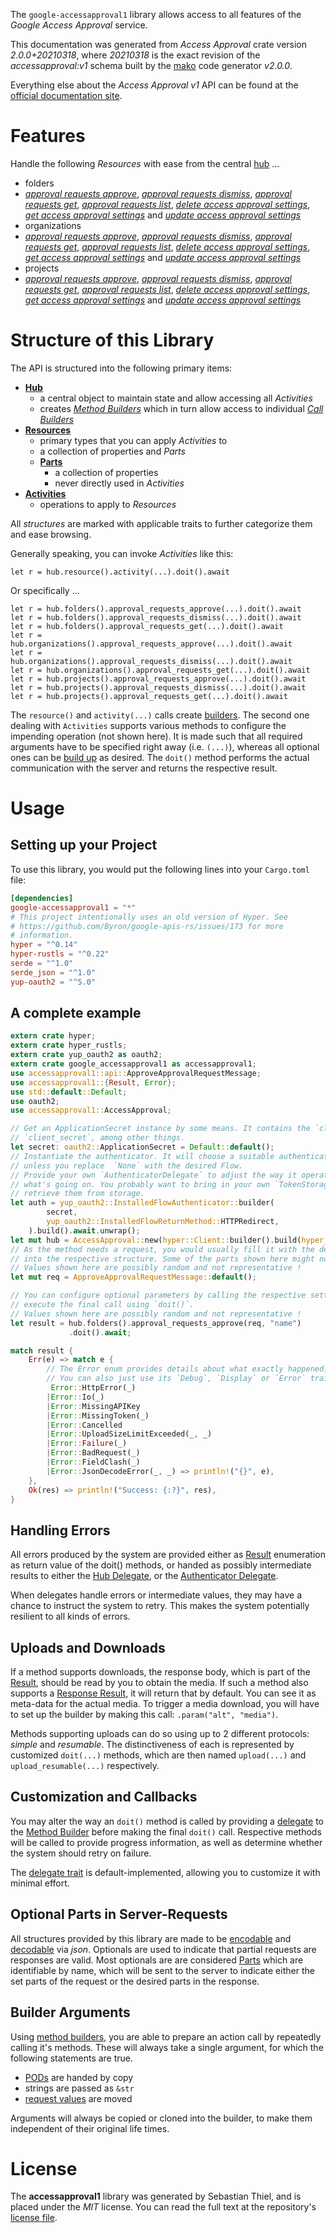 <!---
DO NOT EDIT !
This file was generated automatically from 'src/mako/api/README.md.mako'
DO NOT EDIT !
-->
The `google-accessapproval1` library allows access to all features of the *Google Access Approval* service.

This documentation was generated from *Access Approval* crate version *2.0.0+20210318*, where *20210318* is the exact revision of the *accessapproval:v1* schema built by the [mako](http://www.makotemplates.org/) code generator *v2.0.0*.

Everything else about the *Access Approval* *v1* API can be found at the
[official documentation site](https://cloud.google.com/access-approval/docs).
# Features

Handle the following *Resources* with ease from the central [hub](https://docs.rs/google-accessapproval1/2.0.0+20210318/google_accessapproval1/AccessApproval) ... 

* folders
 * [*approval requests approve*](https://docs.rs/google-accessapproval1/2.0.0+20210318/google_accessapproval1/api::FolderApprovalRequestApproveCall), [*approval requests dismiss*](https://docs.rs/google-accessapproval1/2.0.0+20210318/google_accessapproval1/api::FolderApprovalRequestDismisCall), [*approval requests get*](https://docs.rs/google-accessapproval1/2.0.0+20210318/google_accessapproval1/api::FolderApprovalRequestGetCall), [*approval requests list*](https://docs.rs/google-accessapproval1/2.0.0+20210318/google_accessapproval1/api::FolderApprovalRequestListCall), [*delete access approval settings*](https://docs.rs/google-accessapproval1/2.0.0+20210318/google_accessapproval1/api::FolderDeleteAccessApprovalSettingCall), [*get access approval settings*](https://docs.rs/google-accessapproval1/2.0.0+20210318/google_accessapproval1/api::FolderGetAccessApprovalSettingCall) and [*update access approval settings*](https://docs.rs/google-accessapproval1/2.0.0+20210318/google_accessapproval1/api::FolderUpdateAccessApprovalSettingCall)
* organizations
 * [*approval requests approve*](https://docs.rs/google-accessapproval1/2.0.0+20210318/google_accessapproval1/api::OrganizationApprovalRequestApproveCall), [*approval requests dismiss*](https://docs.rs/google-accessapproval1/2.0.0+20210318/google_accessapproval1/api::OrganizationApprovalRequestDismisCall), [*approval requests get*](https://docs.rs/google-accessapproval1/2.0.0+20210318/google_accessapproval1/api::OrganizationApprovalRequestGetCall), [*approval requests list*](https://docs.rs/google-accessapproval1/2.0.0+20210318/google_accessapproval1/api::OrganizationApprovalRequestListCall), [*delete access approval settings*](https://docs.rs/google-accessapproval1/2.0.0+20210318/google_accessapproval1/api::OrganizationDeleteAccessApprovalSettingCall), [*get access approval settings*](https://docs.rs/google-accessapproval1/2.0.0+20210318/google_accessapproval1/api::OrganizationGetAccessApprovalSettingCall) and [*update access approval settings*](https://docs.rs/google-accessapproval1/2.0.0+20210318/google_accessapproval1/api::OrganizationUpdateAccessApprovalSettingCall)
* projects
 * [*approval requests approve*](https://docs.rs/google-accessapproval1/2.0.0+20210318/google_accessapproval1/api::ProjectApprovalRequestApproveCall), [*approval requests dismiss*](https://docs.rs/google-accessapproval1/2.0.0+20210318/google_accessapproval1/api::ProjectApprovalRequestDismisCall), [*approval requests get*](https://docs.rs/google-accessapproval1/2.0.0+20210318/google_accessapproval1/api::ProjectApprovalRequestGetCall), [*approval requests list*](https://docs.rs/google-accessapproval1/2.0.0+20210318/google_accessapproval1/api::ProjectApprovalRequestListCall), [*delete access approval settings*](https://docs.rs/google-accessapproval1/2.0.0+20210318/google_accessapproval1/api::ProjectDeleteAccessApprovalSettingCall), [*get access approval settings*](https://docs.rs/google-accessapproval1/2.0.0+20210318/google_accessapproval1/api::ProjectGetAccessApprovalSettingCall) and [*update access approval settings*](https://docs.rs/google-accessapproval1/2.0.0+20210318/google_accessapproval1/api::ProjectUpdateAccessApprovalSettingCall)




# Structure of this Library

The API is structured into the following primary items:

* **[Hub](https://docs.rs/google-accessapproval1/2.0.0+20210318/google_accessapproval1/AccessApproval)**
    * a central object to maintain state and allow accessing all *Activities*
    * creates [*Method Builders*](https://docs.rs/google-accessapproval1/2.0.0+20210318/google_accessapproval1/client::MethodsBuilder) which in turn
      allow access to individual [*Call Builders*](https://docs.rs/google-accessapproval1/2.0.0+20210318/google_accessapproval1/client::CallBuilder)
* **[Resources](https://docs.rs/google-accessapproval1/2.0.0+20210318/google_accessapproval1/client::Resource)**
    * primary types that you can apply *Activities* to
    * a collection of properties and *Parts*
    * **[Parts](https://docs.rs/google-accessapproval1/2.0.0+20210318/google_accessapproval1/client::Part)**
        * a collection of properties
        * never directly used in *Activities*
* **[Activities](https://docs.rs/google-accessapproval1/2.0.0+20210318/google_accessapproval1/client::CallBuilder)**
    * operations to apply to *Resources*

All *structures* are marked with applicable traits to further categorize them and ease browsing.

Generally speaking, you can invoke *Activities* like this:

```Rust,ignore
let r = hub.resource().activity(...).doit().await
```

Or specifically ...

```ignore
let r = hub.folders().approval_requests_approve(...).doit().await
let r = hub.folders().approval_requests_dismiss(...).doit().await
let r = hub.folders().approval_requests_get(...).doit().await
let r = hub.organizations().approval_requests_approve(...).doit().await
let r = hub.organizations().approval_requests_dismiss(...).doit().await
let r = hub.organizations().approval_requests_get(...).doit().await
let r = hub.projects().approval_requests_approve(...).doit().await
let r = hub.projects().approval_requests_dismiss(...).doit().await
let r = hub.projects().approval_requests_get(...).doit().await
```

The `resource()` and `activity(...)` calls create [builders][builder-pattern]. The second one dealing with `Activities` 
supports various methods to configure the impending operation (not shown here). It is made such that all required arguments have to be 
specified right away (i.e. `(...)`), whereas all optional ones can be [build up][builder-pattern] as desired.
The `doit()` method performs the actual communication with the server and returns the respective result.

# Usage

## Setting up your Project

To use this library, you would put the following lines into your `Cargo.toml` file:

```toml
[dependencies]
google-accessapproval1 = "*"
# This project intentionally uses an old version of Hyper. See
# https://github.com/Byron/google-apis-rs/issues/173 for more
# information.
hyper = "^0.14"
hyper-rustls = "^0.22"
serde = "^1.0"
serde_json = "^1.0"
yup-oauth2 = "^5.0"
```

## A complete example

```Rust
extern crate hyper;
extern crate hyper_rustls;
extern crate yup_oauth2 as oauth2;
extern crate google_accessapproval1 as accessapproval1;
use accessapproval1::api::ApproveApprovalRequestMessage;
use accessapproval1::{Result, Error};
use std::default::Default;
use oauth2;
use accessapproval1::AccessApproval;

// Get an ApplicationSecret instance by some means. It contains the `client_id` and 
// `client_secret`, among other things.
let secret: oauth2::ApplicationSecret = Default::default();
// Instantiate the authenticator. It will choose a suitable authentication flow for you, 
// unless you replace  `None` with the desired Flow.
// Provide your own `AuthenticatorDelegate` to adjust the way it operates and get feedback about 
// what's going on. You probably want to bring in your own `TokenStorage` to persist tokens and
// retrieve them from storage.
let auth = yup_oauth2::InstalledFlowAuthenticator::builder(
        secret,
        yup_oauth2::InstalledFlowReturnMethod::HTTPRedirect,
    ).build().await.unwrap();
let mut hub = AccessApproval::new(hyper::Client::builder().build(hyper_rustls::HttpsConnector::with_native_roots()), auth);
// As the method needs a request, you would usually fill it with the desired information
// into the respective structure. Some of the parts shown here might not be applicable !
// Values shown here are possibly random and not representative !
let mut req = ApproveApprovalRequestMessage::default();

// You can configure optional parameters by calling the respective setters at will, and
// execute the final call using `doit()`.
// Values shown here are possibly random and not representative !
let result = hub.folders().approval_requests_approve(req, "name")
             .doit().await;

match result {
    Err(e) => match e {
        // The Error enum provides details about what exactly happened.
        // You can also just use its `Debug`, `Display` or `Error` traits
         Error::HttpError(_)
        |Error::Io(_)
        |Error::MissingAPIKey
        |Error::MissingToken(_)
        |Error::Cancelled
        |Error::UploadSizeLimitExceeded(_, _)
        |Error::Failure(_)
        |Error::BadRequest(_)
        |Error::FieldClash(_)
        |Error::JsonDecodeError(_, _) => println!("{}", e),
    },
    Ok(res) => println!("Success: {:?}", res),
}

```
## Handling Errors

All errors produced by the system are provided either as [Result](https://docs.rs/google-accessapproval1/2.0.0+20210318/google_accessapproval1/client::Result) enumeration as return value of
the doit() methods, or handed as possibly intermediate results to either the 
[Hub Delegate](https://docs.rs/google-accessapproval1/2.0.0+20210318/google_accessapproval1/client::Delegate), or the [Authenticator Delegate](https://docs.rs/yup-oauth2/*/yup_oauth2/trait.AuthenticatorDelegate.html).

When delegates handle errors or intermediate values, they may have a chance to instruct the system to retry. This 
makes the system potentially resilient to all kinds of errors.

## Uploads and Downloads
If a method supports downloads, the response body, which is part of the [Result](https://docs.rs/google-accessapproval1/2.0.0+20210318/google_accessapproval1/client::Result), should be
read by you to obtain the media.
If such a method also supports a [Response Result](https://docs.rs/google-accessapproval1/2.0.0+20210318/google_accessapproval1/client::ResponseResult), it will return that by default.
You can see it as meta-data for the actual media. To trigger a media download, you will have to set up the builder by making
this call: `.param("alt", "media")`.

Methods supporting uploads can do so using up to 2 different protocols: 
*simple* and *resumable*. The distinctiveness of each is represented by customized 
`doit(...)` methods, which are then named `upload(...)` and `upload_resumable(...)` respectively.

## Customization and Callbacks

You may alter the way an `doit()` method is called by providing a [delegate](https://docs.rs/google-accessapproval1/2.0.0+20210318/google_accessapproval1/client::Delegate) to the 
[Method Builder](https://docs.rs/google-accessapproval1/2.0.0+20210318/google_accessapproval1/client::CallBuilder) before making the final `doit()` call. 
Respective methods will be called to provide progress information, as well as determine whether the system should 
retry on failure.

The [delegate trait](https://docs.rs/google-accessapproval1/2.0.0+20210318/google_accessapproval1/client::Delegate) is default-implemented, allowing you to customize it with minimal effort.

## Optional Parts in Server-Requests

All structures provided by this library are made to be [encodable](https://docs.rs/google-accessapproval1/2.0.0+20210318/google_accessapproval1/client::RequestValue) and 
[decodable](https://docs.rs/google-accessapproval1/2.0.0+20210318/google_accessapproval1/client::ResponseResult) via *json*. Optionals are used to indicate that partial requests are responses 
are valid.
Most optionals are are considered [Parts](https://docs.rs/google-accessapproval1/2.0.0+20210318/google_accessapproval1/client::Part) which are identifiable by name, which will be sent to 
the server to indicate either the set parts of the request or the desired parts in the response.

## Builder Arguments

Using [method builders](https://docs.rs/google-accessapproval1/2.0.0+20210318/google_accessapproval1/client::CallBuilder), you are able to prepare an action call by repeatedly calling it's methods.
These will always take a single argument, for which the following statements are true.

* [PODs][wiki-pod] are handed by copy
* strings are passed as `&str`
* [request values](https://docs.rs/google-accessapproval1/2.0.0+20210318/google_accessapproval1/client::RequestValue) are moved

Arguments will always be copied or cloned into the builder, to make them independent of their original life times.

[wiki-pod]: http://en.wikipedia.org/wiki/Plain_old_data_structure
[builder-pattern]: http://en.wikipedia.org/wiki/Builder_pattern
[google-go-api]: https://github.com/google/google-api-go-client

# License
The **accessapproval1** library was generated by Sebastian Thiel, and is placed 
under the *MIT* license.
You can read the full text at the repository's [license file][repo-license].

[repo-license]: https://github.com/Byron/google-apis-rsblob/master/LICENSE.md
